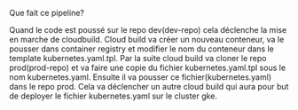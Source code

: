Que fait ce pipeline?

Quand le code est poussé sur le repo dev(dev-repo) cela déclenche la mise en marche de cloudbuild. Cloud build va créer un nouveau conteneur, va le pousser dans container registry et modifier le nom du conteneur dans le template kubernetes.yaml.tpl. Par la suite cloud build va cloner le repo prod(prod-repo) et va faire une copie du fichier kubernetes.yaml.tpl sous le nom kubernetes.yaml. Ensuite il va pousser ce fichier(kubernetes.yaml) dans le repo prod. Cela va déclencher un autre cloud build qui aura pour but de deployer le fichier kubernetes.yaml sur le cluster gke.

